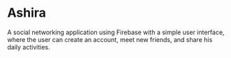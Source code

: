 # Ashira

A social networking application using Firebase with a simple user interface, where the user can create an account, meet new friends, and share his daily activities.

